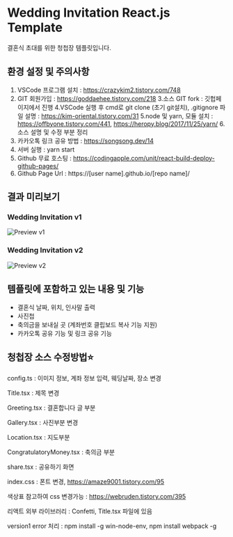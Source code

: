 # Wedding Invitation React.js Template

결혼식 초대를 위한 청첩장 템플릿입니다.  

## 환경 설정 및 주의사항
1. VSCode 프로그램 설치 : https://crazykim2.tistory.com/748
2. GIT 회원가입 : https://goddaehee.tistory.com/218
3.소스 GIT fork : 깃헙페이지에서 진행
4.VSCode 실행 후 cmd로 git clone (초기 git설치), .gitignore 파일 설명 : https://kim-oriental.tistory.com/31
5.node 및 yarn, 모듈 설치 : https://offbyone.tistory.com/441, https://heropy.blog/2017/11/25/yarn/
6.소스 설명 및 수정 부분 정리
7. 카카오톡 링크 공유 방법 : https://songsong.dev/14
8. 서버 실행 : yarn start
9. Github 무료 호스팅 : https://codingapple.com/unit/react-build-deploy-github-pages/
10. Github Page Url : https://[user name].github.io/[repo name]/

## 결과 미리보기

### Wedding Invitation v1
![Preview v1](./Preview_v1.gif)

### Wedding Invitation v2
![Preview v2](./Preview_v2.gif)

## 템플릿에 포함하고 있는 내용 및 기능
- 결혼식 날짜, 위치, 인사말 출력
- 사진첩
- 축의금을 보내실 곳 (계좌번호 클립보드 복사 기능 지원)
- 카카오톡 공유 기능 및 링크 공유 기능

## 청첩장 소스 수정방법⭐

config.ts : 이미지 정보, 계좌 정보 입력, 웨딩날짜, 장소 변경

Title.tsx :  제목 변경

Greeting.tsx : 결혼합니다 글 부분

Gallery.tsx : 사진부분 변경

Location.tsx : 지도부분

CongratulatoryMoney.tsx : 축의금 부분

share.tsx : 공유하기 화면

index.css :  폰트 변경, https://amaze9001.tistory.com/95

색상표 참고하여 css 변경가능 : https://webruden.tistory.com/395

리액트 외부 라이브러리 : Confetti, Title.tsx 파일에 있음

version1 error 처리 : npm install -g win-node-env, npm install webpack -g

